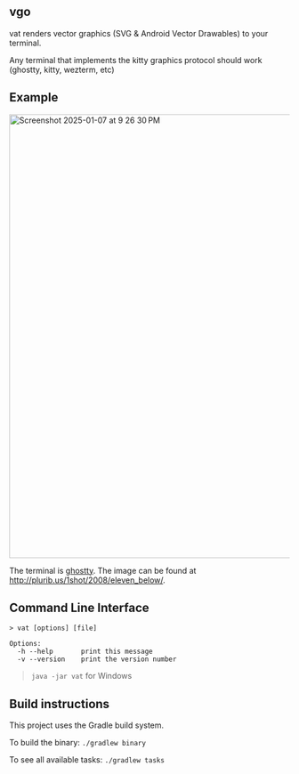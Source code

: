 ## vgo

vat renders vector graphics (SVG & Android Vector Drawables) to your terminal.

Any terminal that implements the kitty graphics protocol should work (ghostty, kitty, wezterm, etc)
## Example

<img width="798" alt="Screenshot 2025-01-07 at 9 26 30 PM" src="https://github.com/user-attachments/assets/10345d73-50ca-4d45-b982-e459914d6ef9" />

The terminal is [ghostty](http://ghostty.org).
The image can be found at http://plurib.us/1shot/2008/eleven_below/.

## Command Line Interface

```
> vat [options] [file]

Options:
  -h --help       print this message
  -v --version    print the version number
```

> `java -jar vat` for Windows

## Build instructions

This project uses the Gradle build system.

To build the binary: `./gradlew binary`

To see all available tasks: `./gradlew tasks`

